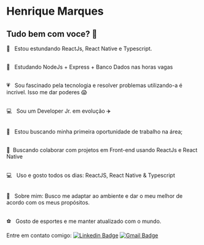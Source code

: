 

# Henrique Marques

## Tudo bem com voce?  👋
 
 🧠 &nbsp; Estou estundando ReactJs, React Native e Typescript.  
 
  <br/> :crystal_ball: &nbsp; Estudando NodeJs + Express + Banco Dados nas horas vagas
  
 <br/>:heartpulse: &nbsp; Sou fascinado pela tecnologia e resolver problemas utilizando-a é incrivel. Isso me dar poderes :scream:
 
 <br/>:computer: &nbsp; Sou um Developer Jr. em evolução :airplane:	
 
 <br/>:rocket:  &nbsp; Estou buscando minha primeira oportunidade de trabalho na área;
 
 <br/> :purple_heart: &nbsp;Buscando colaborar com projetos em Front-end usando ReactJs e React Native
 
 <br/> :computer: &nbsp; Uso e gosto todos os dias: ReactJS, React Native & Typescript
 
 <br/> 💬  &nbsp; Sobre mim: Busco me adaptar ao ambiente e dar o meu melhor de acordo com os meus propósitos. 
 
 <br/> :soccer: &nbsp; Gosto de esportes e me manter atualizado com o mundo. 
 

Entre em contato comigo: [![Linkedin Badge](https://img.shields.io/badge/-HenriqueMarques-blue?style=flat-square&logo=Linkedin&logoColor=white&link=https://www.linkedin.com/in/hmarques98/)](https://www.linkedin.com/in/hmarques98/) 
[![Gmail Badge](https://img.shields.io/badge/-MarquesProgrammer-c14438?style=flat-square&logo=Gmail&logoColor=white&link=mailto:marquesprogrammer@hotmail.com)](mailto:marquesprogrammer@hotmail.com)
